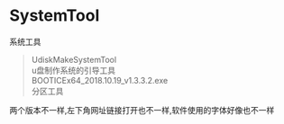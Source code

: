 # SystemTool
系统工具
>UdiskMakeSystemTool </br>
>u盘制作系统的引导工具 </br>
>BOOTICEx64_2018.10.19_v1.3.3.2.exe </br>
>分区工具 </br>

两个版本不一样,左下角网址链接打开也不一样,软件使用的字体好像也不一样     </br>


